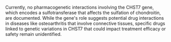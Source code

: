 Currently, no pharmacogenetic interactions involving the CHST7 gene, which encodes a sulfotransferase that affects the sulfation of chondroitin, are documented. While the gene's role suggests potential drug interactions in diseases like osteoarthritis that involve connective tissues, specific drugs linked to genetic variations in CHST7 that could impact treatment efficacy or safety remain unidentified.